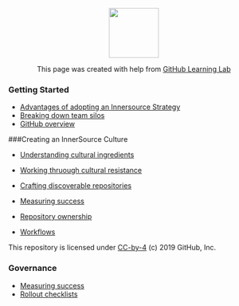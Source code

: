 <p align="center"><img width="100" src="https://lab.github.com/public/images/avatar.png"></p>

<p align="center">This page was created with help from <a href="https://lab.github.com/">GitHub Learning Lab</a></p>

###  Getting Started

- [Advantages of adopting an Innersource Strategy](adopting-innersource-Strategy/)
- [Breaking down team silos](breaking-down-silos/)
- [GitHub overview](github-overview/)

###Creating an InnerSource Culture
- [Understanding cultural ingredients](cultural-ingredients/)
- [Working thruough cultural resistance](cultural-resistance/)

- [Crafting discoverable repositories](discoverable/)
- [Measuring success](metrics/)
- [Repository ownership](repo-ownership/)
- [Workflows](workflows/)

This repository is licensed under [CC-by-4](../LICENSE) (c) 2019 GitHub, Inc.


### Governance

- [Measuring success](metrics/)
- [Rollout checklists](rollout-checklists/)
